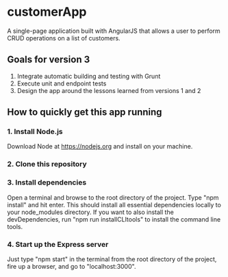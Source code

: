 # customerApp

A single-page application built with AngularJS that allows a user to perform
CRUD operations on a list of customers.

## Goals for version 3

1.  Integrate automatic building and testing with Grunt
2.  Execute unit and endpoint tests
3.  Design the app around the lessons learned from versions 1 and 2

## How to quickly get this app running

### 1. Install Node.js

Download Node at <https://nodejs.org> and install on your machine.

### 2. Clone this repository

### 3. Install dependencies

Open a terminal and browse to the root directory of the project.  Type
"npm install" and hit enter.  This should install all essential dependencies
locally to your node_modules directory.  If you want to also install the
devDependencies, run "npm run installCLItools" to install the command line
tools.

### 4. Start up the Express server

Just type "npm start" in the terminal from the root directory of the project,
fire up a browser, and go to "localhost:3000".
